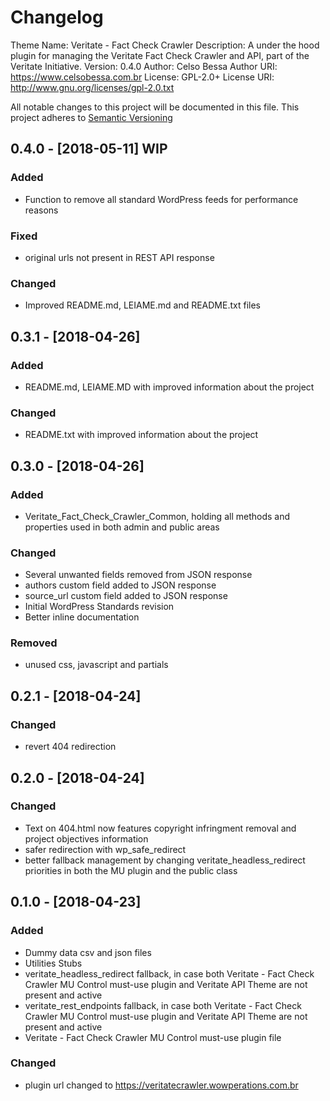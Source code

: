# Changelog
Theme Name:  Veritate - Fact Check Crawler
Description: A under the hood plugin for managing the Veritate Fact Check Crawler and API, part of the Veritate Initiative.
Version:     0.4.0
Author:      Celso Bessa
Author URI:  https://www.celsobessa.com.br
License:     GPL-2.0+
License URI: http://www.gnu.org/licenses/gpl-2.0.txt

All notable changes to this project will be documented in this file.
This project adheres to [Semantic Versioning](http://semver.org/)

## 0.4.0 - [2018-05-11] WIP

### Added
- Function to remove all standard WordPress feeds for performance reasons

### Fixed
- original urls not present in REST API response

### Changed
- Improved README.md, LEIAME.md and README.txt files

## 0.3.1 - [2018-04-26]

### Added
- README.md, LEIAME.MD with improved information about the project

### Changed
- README.txt with improved information about the project

## 0.3.0 - [2018-04-26]

### Added
- Veritate_Fact_Check_Crawler_Common, holding all methods and properties used in both admin and public areas

### Changed
- Several unwanted fields removed from JSON response
- authors custom field added to JSON response
- source_url custom field added to JSON response
- Initial WordPress Standards revision
- Better inline documentation

### Removed
- unused css, javascript and partials

## 0.2.1 - [2018-04-24]

### Changed
- revert 404 redirection

## 0.2.0 - [2018-04-24]

### Changed
- Text on 404.html now features copyright infringment removal and project objectives information
- safer redirection with wp_safe_redirect
- better fallback management by changing veritate_headless_redirect priorities in both the MU plugin and the public class

## 0.1.0 - [2018-04-23]

### Added
- Dummy data csv and json files
- Utilities Stubs
- veritate_headless_redirect fallback, in case both Veritate - Fact Check Crawler MU Control
	must-use plugin and Veritate API Theme are not present and active
- veritate_rest_endpoints fallback, in case both Veritate - Fact Check Crawler MU Control
	must-use plugin and Veritate API Theme are not present and active
- Veritate - Fact Check Crawler MU Control must-use plugin file


### Changed
- plugin url changed to https://veritatecrawler.wowperations.com.br